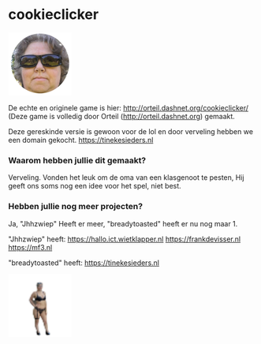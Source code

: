 # cookieclicker

<img src="img/perfectCookie.png" width="128">

De echte en originele game is hier: http://orteil.dashnet.org/cookieclicker/ (Deze game is volledig door Orteil (http://orteil.dashnet.org) gemaakt.

Deze gereskinde versie is gewoon voor de lol en door verveling hebben we een domain gekocht.
https://tinekesieders.nl

### Waarom hebben jullie dit gemaakt?

Verveling. Vonden het leuk om de oma van een klasgenoot te pesten, Hij geeft ons soms nog een idee voor het spel, niet best.

### Hebben jullie nog meer projecten?

Ja, "Jhhzwiep" Heeft er meer, "breadytoasted" heeft er nu nog maar 1.

"Jhhzwiep" heeft:
https://hallo.ict.wietklapper.nl
https://frankdevisser.nl
https://mf3.nl

"breadytoasted" heeft:
https://tinekesieders.nl


<img src="img/workerGrandma.png" width="128">